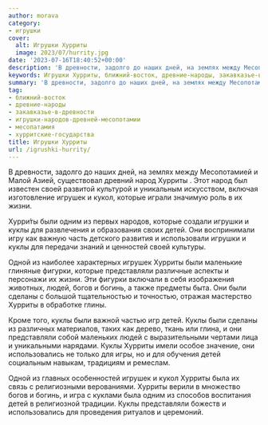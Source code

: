```yaml
---
author: morava
category:
- игрушки
cover:
  alt: Игрушки Хурриты
  image: 2023/07/hurrity.jpg
date: '2023-07-16T18:40:52+00:00'
description: 'В древности, задолго до наших дней, на землях между Месопотамией и Малой Азией, существовал древний народ Хурриты . Этот народ был известен своей развитой...'
keywords: Игрушки Хурриты, ближний-восток, древние-народы, закавказье-в-древности, игрушки-народов-древней-месопотамии, месопатамия, хурритские-государства, хурриты, куклы, детей, игрушек, которые, представляли, народ, своей, кукол, жизни, одним, игрушки, одной, фигурки, людей
summary: 'В древности, задолго до наших дней, на землях между Месопотамией и Малой Азией, существовал древний народ Хурриты . Этот народ был известен своей развитой...'
tag:
- ближний-восток
- древние-народы
- закавказье-в-древности
- игрушки-народов-древней-месопотамии
- месопатамия
- хурритские-государства
title: Игрушки Хурриты
url: /igrushki-hurrity/
---
```


В древности, задолго до наших дней, на землях между Месопотамией и Малой Азией, существовал древний народ Хурриты . Этот народ был известен своей развитой культурой и уникальным искусством, включая изготовление игрушек и кукол, которые играли значимую роль в их жизни.

Хурри́ты были одним из первых народов, которые создали игрушки и куклы для развлечения и образования своих детей. Они воспринимали игру как важную часть детского развития и использовали игрушки и куклы для передачи знаний и ценностей своей культуры.

Одной из наиболее характерных игрушек Хурриты были маленькие глиняные фигурки, которые представляли различные аспекты и персонажи их жизни. Эти фигурки включали в себя изображения животных, людей, богов и богинь, а также предметы быта. Они были сделаны с большой тщательностью и точностью, отражая мастерство Хурриты в обработке глины.

Кроме того, куклы были важной частью игр детей. Куклы были сделаны из различных материалов, таких как дерево, ткань или глина, и они представляли собой маленьких людей с выразительными чертами лица и уникальными нарядами. Куклы Хурриты имели особое значение, они использовались не только для игры, но и для обучения детей социальным навыкам, традициям и ремеслам.

Одной из главных особенностей игрушек и кукол Хурриты была их связь с религиозными верованиями. Хурриты верили в множество богов и богинь, и игра с куклами была одним из способов воспитания детей в религиозной традиции. Куклы представляли божеств и использовались для проведения ритуалов и церемоний.